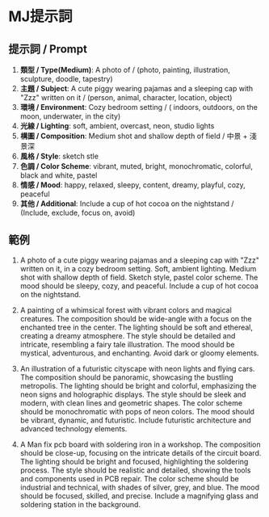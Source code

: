 
# MJ提示詞

## 提示詞 / Prompt

1. **類型 / Type(Medium)**: A photo of / (photo, painting, illustration, sculpture, doodle, tapestry)
2. **主題 / Subject**: A cute piggy wearing pajamas and a sleeping cap with "Zzz" written on it / (person, animal, character, location, object)
3. **環境 / Environment**: Cozy bedroom setting / ( indoors, outdoors, on the moon, underwater, in the city)
4. **光線 / Lighting**: soft, ambient, overcast, neon, studio lights
5. **構圖 / Composition**: Medium shot and shallow depth of field / 中景 + 淺景深
6. **風格 / Style**: sketch stle
7. **色調 / Color Scheme**: vibrant, muted, bright, monochromatic, colorful, black and white, pastel 
8. **情感 / Mood**: happy, relaxed, sleepy, content, dreamy, playful, cozy, peaceful
9. **其他 / Additional**: Include a cup of hot cocoa on the nightstand / (Include, exclude, focus on, avoid)


## 範例

1. A photo of a cute piggy wearing pajamas and a sleeping cap with "Zzz" written on it, in a cozy bedroom setting. Soft, ambient lighting. Medium shot with shallow depth of field. Sketch style, pastel color scheme. The mood should be sleepy, cozy, and peaceful. Include a cup of hot cocoa on the nightstand.

2. A painting of a whimsical forest with vibrant colors and magical creatures. The composition should be wide-angle with a focus on the enchanted tree in the center. The lighting should be soft and ethereal, creating a dreamy atmosphere. The style should be detailed and intricate, resembling a fairy tale illustration. The mood should be mystical, adventurous, and enchanting. Avoid dark or gloomy elements.

3. An illustration of a futuristic cityscape with neon lights and flying cars. The composition should be panoramic, showcasing the bustling metropolis. The lighting should be bright and colorful, emphasizing the neon signs and holographic displays. The style should be sleek and modern, with clean lines and geometric shapes. The color scheme should be monochromatic with pops of neon colors. The mood should be vibrant, dynamic, and futuristic. Include futuristic architecture and advanced technology elements.

<!-- PCB fix -->

4. A Man fix pcb board with soldering iron in a workshop. The composition should be close-up, focusing on the intricate details of the circuit board. The lighting should be bright and focused, highlighting the soldering process. The style should be realistic and detailed, showing the tools and components used in PCB repair. The color scheme should be industrial and technical, with shades of silver, grey, and blue. The mood should be focused, skilled, and precise. Include a magnifying glass and soldering station in the background.